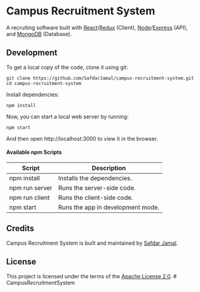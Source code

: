 # Campus Recruitment System

A recruiting software built with [React](https://reactjs.org)/[Redux](https://redux.js.org) (Client), [Node](https://nodejs.org)/[Express](https://expressjs.com) (API), and [MongoDB](https://www.mongodb.com) (Database).

## Development

To get a local copy of the code, clone it using git:

```
git clone https://github.com/SafdarJamal/campus-recruitment-system.git
cd campus-recruitment-system
```

Install dependencies:

```
npm install
```

Now, you can start a local web server by running:

```
npm start
```

And then open http://localhost:3000 to view it in the browser.

#### Available npm Scripts

| Script         | Description                       |
| -------------- | --------------------------------- |
| npm install    | Installs the dependencies.        |
| npm run server | Runs the server-side code.        |
| npm run client | Runs the client-side code.        |
| npm start      | Runs the app in development mode. |

## Credits

Campus Recruitment System is built and maintained by [Safdar Jamal](https://safdarjamal.github.io).

## License

This project is licensed under the terms of the [Apache License 2.0](https://github.com/SafdarJamal/campus-recruitment-system/blob/with-mern-stack/LICENSE).
#   C a m p u s _ R e c r u i t m e n t _ S y s t e m  
 
